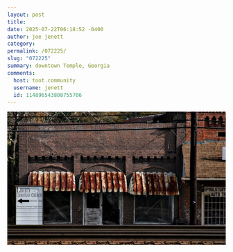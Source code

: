 ```yaml
---
layout: post
title: 
date: 2025-07-22T06:18:52 -0400
author: joe jenett
category: 
permalink: /072225/
slug: "072225"
summary: downtown Temple, Georgia
comments:
  host: toot.community
  username: jenett
  id: 114896543808755706
---
```


<a title="new in b22 img.select" href="/img.select"><img src="/images.select/liberty.jpg" alt="liberty" class="mw100 mt-12" style="max-width:100%"></a>




<a href="https://brid.gy/publish/mastodon"></a>